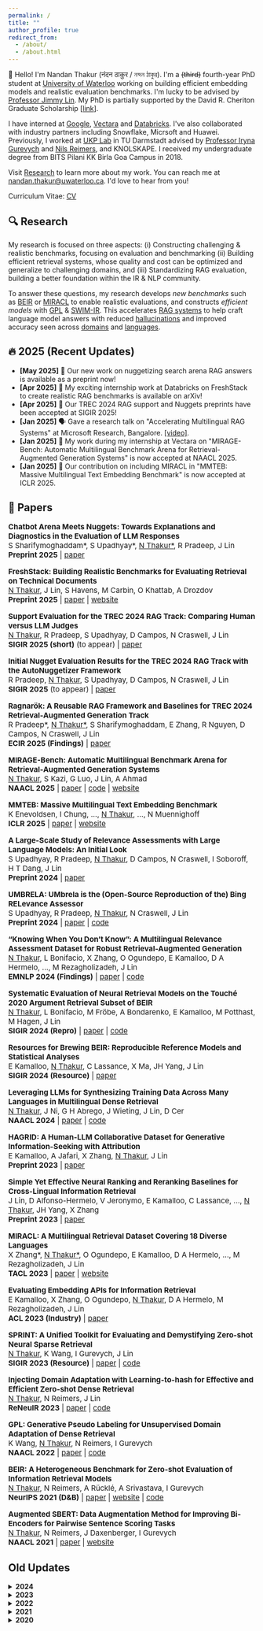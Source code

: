 ```yaml
---
permalink: /
title: ""
author_profile: true
redirect_from:
  - /about/
  - /about.html
---
```


:wave: Hello! I'm Nandan Thakur (नंदन ठाकुर / নন্দন ঠাকুর). I'm a ~~(third)~~ fourth-year PhD student at [University of Waterloo](https://cs.uwaterloo.ca/) working on building efficient embedding models and realistic evaluation benchmarks. I'm lucky to be advised by [Professor Jimmy Lin](https://cs.uwaterloo.ca/~jimmylin/). My PhD is partially supported by the David R. Cheriton Graduate Scholarship [[link](https://cs.uwaterloo.ca/current-graduate-students/funding-and-awards/david-r-cheriton-graduate-scholarship)]. 

I have interned at [Google](https://research.google/), [Vectara](https://vectara.com/) and [Databricks](https://www.databricks.com/research/mosaic). I've also collaborated with industry partners including Snowflake, Micrsoft and Huawei. Previously, I worked at [UKP Lab](https://www.informatik.tu-darmstadt.de/ukp/ukp_home/index.en.jsp) in TU Darmstadt advised by [Professor Iryna Gurevych](https://www.informatik.tu-darmstadt.de/ukp/ukp_home/head_ukp/index.en.jsp) and [Nils Reimers](https://www.nils-reimers.de/), and KNOLSKAPE. I received my undergraduate degree from BITS Pilani KK Birla Goa Campus in 2018.

Visit [Research](/publications/) to learn more about my work. You can reach me at nandan.thakur@uwaterloo.ca. I'd love to hear from you!

Curriculum Vitae: [CV](https://thakur-nandan.github.io/files/Nandan_Thakur_CV_latest.pdf)

<!-- <span style="color:red">PS: I will be in the academic job market in 2026!</span> -->

## :mag: Research

My research is focused on three aspects: (i) Constructing challenging & realistic benchmarks, focusing on evaluation and benchmarking (ii) Building efficient retrieval systems, whose quality and cost can be optimized and generalize to challenging domains, and (iii) Standardizing RAG evaluation, building a better foundation within the IR & NLP community. 

To answer these questions, my research develops *new benchmarks* such as [BEIR](http://beir.io) or [MIRACL](http://miracl.ai) to enable realistic evaluations, and constructs *efficient models* with [GPL](https://arxiv.org/abs/2205.11498) & [SWIM-IR](https://arxiv.org/abs/2311.05800). This accelerates [RAG systems](https://trec-rag.github.io) to help craft language model answers with reduced [hallucinations](https://aclanthology.org/2024.findings-emnlp.730/) and improved accuracy seen across [domains]() and [languages](https://arxiv.org/abs/2410.13716).

## :fire: 2025 (Recent Updates)
- **[May 2025]** :page_facing_up: Our new work on nuggetizing search arena RAG answers is available as a preprint now!
- **[Apr 2025]** :page_facing_up: My exciting internship work at Databricks on FreshStack to create realistic RAG benchmarks is available on arXiv!
- **[Apr 2025]** :partying_face: Our TREC 2024 RAG support and Nuggets preprints have been accepted at SIGIR 2025!
- **[Jan 2025]** :speaking_head: Gave a research talk on "Accelerating Multilingual RAG Systems" at Microsoft Research, Bangalore. [[video]](https://www.youtube.com/watch?v=usvu6Sk1ynk).
- **[Jan 2025]** :page_facing_up: My work during my internship at Vectara on "MIRAGE-Bench: Automatic Multilingual Benchmark Arena for Retrieval-Augmented Generation Systems" is now accepted at NAACL 2025.
- **[Jan 2025]** :page_facing_up: Our contribution on including MIRACL in "MMTEB: Massive Multilingual Text Embedding Benchmark" is now accepted at ICLR 2025.

## :scroll: Papers

<p style="font-size: 15px;"><strong>Chatbot Arena Meets Nuggets: Towards Explanations and Diagnostics in the Evaluation of LLM Responses</strong><br>
S Sharifymoghaddam*, S Upadhyay*, <u>N Thakur*</u>, R Pradeep, J Lin<br>
<strong>Preprint 2025</strong> | <a href="https://arxiv.org/abs/2504.20006">paper</a>
</p>

<p style="font-size: 15px;"><strong>FreshStack: Building Realistic Benchmarks for Evaluating Retrieval on Technical Documents</strong><br>
<u>N Thakur</u>, J Lin, S Havens, M Carbin, O Khattab, A Drozdov<br>
<strong>Preprint 2025</strong> | <a href="https://arxiv.org/abs/2504.13128">paper</a> | <a href="https://fresh-stack.github.io">website</a>
</p>

<p style="font-size: 15px;"><strong>Support Evaluation for the TREC 2024 RAG Track: Comparing Human versus LLM Judges</strong><br>
<u>N Thakur</u>, R Pradeep, S Upadhyay, D Campos, N Craswell, J Lin<br>
<strong>SIGIR 2025 (short)</strong> (to appear) | <a href="https://arxiv.org/abs/2504.15205">paper</a>
</p>

<p style="font-size: 15px;"><strong>Initial Nugget Evaluation Results for the TREC 2024 RAG Track with the AutoNuggetizer Framework</strong><br>
R Pradeep, <u>N Thakur</u>, S Upadhyay, D Campos, N Craswell, J Lin<br>
<strong>SIGIR 2025</strong> (to appear) | <a href="https://arxiv.org/abs/2411.09607">paper</a>
</p>

<p style="font-size: 15px;"><strong>Ragnarök: A Reusable RAG Framework and Baselines for TREC 2024 Retrieval-Augmented Generation Track</strong><br>
R Pradeep*, <u>N Thakur*</u>, S Sharifymoghaddam, E Zhang, R Nguyen, D Campos, N Craswell, J Lin<br>
<strong>ECIR 2025 (Findings)</strong> | <a href="https://arxiv.org/abs/2411.09607">paper</a>
</p>

<p style="font-size: 15px;"><strong>MIRAGE-Bench: Automatic Multilingual Benchmark Arena for Retrieval-Augmented Generation Systems</strong><br>
<u>N Thakur</u>, S Kazi, G Luo, J Lin, A Ahmad<br>
<strong> NAACL 2025</strong> | <a href="https://arxiv.org/abs/2410.13716">paper</a> | <a href="https://github.com/vectara/mirage-bench">code</a> | <a href="https://mirage-bench.github.io">website</a>
</p>

<p style="font-size: 15px;"><strong>MMTEB: Massive Multilingual Text Embedding Benchmark</strong><br>
K Enevoldsen, I Chung, ..., <u>N Thakur</u>, ..., N Muennighoff<br>
<strong> ICLR 2025</strong> | <a href="https://openreview.net/forum?id=zl3pfz4VCV">paper</a> | <a href="https://huggingface.co/spaces/mteb/leaderboard">website</a>
</p>

<p style="font-size: 15px;"><strong>A Large-Scale Study of Relevance Assessments with Large Language Models: An Initial Look</strong><br>
S Upadhyay, R Pradeep, <u>N Thakur</u>, D Campos, N Craswell, I Soboroff, H T Dang, J Lin<br>
<strong>Preprint 2024</strong> | <a href="https://arxiv.org/abs/2411.08275">paper</a>
</p>

<p style="font-size: 15px;"><strong>UMBRELA: UMbrela is the (Open-Source Reproduction of the) Bing RELevance Assessor</strong><br>
S Upadhyay, R Pradeep, <u>N Thakur</u>, N Craswell, J Lin<br>
<strong>Preprint 2024</strong> | <a href="https://arxiv.org/abs/2406.06519">paper</a> | <a href="https://github.com/castorini/umbrela">code</a>
</p>

<p style="font-size: 15px;"><strong>“Knowing When You Don’t Know”: A Multilingual Relevance Assessment Dataset for Robust Retrieval-Augmented Generation</strong><br>
<u>N Thakur</u>, L Bonifacio, X Zhang, O Ogundepo, E Kamalloo, D A Hermelo, ..., M Rezagholizadeh, J Lin<br>
<strong>EMNLP 2024 (Findings)</strong> | <a href="https://aclanthology.org/2024.findings-emnlp.730/">paper</a> | <a href="https://github.com/project-miracl/nomiracl">code</a>
</p>

<p style="font-size: 15px;"><strong>Systematic Evaluation of Neural Retrieval Models on the Touché 2020 Argument Retrieval Subset of BEIR</strong><br>
<u>N Thakur</u>, L Bonifacio, M Fröbe, A Bondarenko, E Kamalloo, M Potthast, M Hagen, J Lin<br>
<strong>SIGIR 2024 (Repro)</strong> | <a href="https://dl.acm.org/doi/10.1145/3626772.3657861">paper</a> | <a href="https://github.com/castorini/touche-error-analysis">code</a>
</p>

<p style="font-size: 15px;"><strong>Resources for Brewing BEIR: Reproducible Reference Models and Statistical Analyses</strong><br>
E Kamalloo, <u>N Thakur</u>, C Lassance, X Ma, JH Yang, J Lin<br>
<strong>SIGIR 2024 (Resource)</strong> | <a href="https://dl.acm.org/doi/abs/10.1145/3626772.3657862">paper</a>
</p>

<p style="font-size: 15px;"><strong>Leveraging LLMs for Synthesizing Training Data Across Many Languages in Multilingual Dense Retrieval</strong><br>
<u>N Thakur</u>, J Ni, G H Abrego, J Wieting, J Lin, D Cer<br>
<strong>NAACL 2024</strong> | <a href="https://aclanthology.org/2024.naacl-long.426/">paper</a> | <a href="https://github.com/google-research-datasets/swim-ir">code</a>
</p>

<p style="font-size: 15px;"><strong>HAGRID: A Human-LLM Collaborative Dataset for Generative Information-Seeking with Attribution</strong><br>
E Kamalloo, A Jafari, X Zhang, <u>N Thakur</u>, J Lin<br>
<strong>Preprint 2023</strong> | <a href="https://arxiv.org/abs/2307.16883">paper</a>
</p>

<p style="font-size: 15px;"><strong>Simple Yet Effective Neural Ranking and Reranking Baselines for Cross-Lingual Information Retrieval</strong><br>
J Lin, D Alfonso-Hermelo, V Jeronymo, E Kamalloo, C Lassance, ..., <u>N Thakur</u>, JH Yang, X Zhang<br>
<strong>Preprint 2023</strong> | <a href="https://arxiv.org/pdf/2304.01019">paper</a>
</p>

<p style="font-size: 15px;"><strong>MIRACL: A Multilingual Retrieval Dataset Covering 18 Diverse Languages</strong><br>
X Zhang*, <u>N Thakur*</u>, O Ogundepo, E Kamalloo, D A Hermelo, ..., M Rezagholizadeh, J Lin<br>
<strong>TACL 2023</strong> | <a href="https://direct.mit.edu/tacl/article/doi/10.1162/tacl_a_00595/117438">paper</a> | <a href="https://project-miracl.github.io">website</a>
</p>

<p style="font-size: 15px;"><strong>Evaluating Embedding APIs for Information Retrieval</strong><br>
E Kamalloo, X Zhang, O Ogundepo, <u>N Thakur</u>, D A Hermelo, M Rezagholizadeh, J Lin<br>
<strong>ACL 2023 (Industry)</strong> | <a href="https://aclanthology.org/2023.acl-industry.50/">paper</a> 
</p>

<p style="font-size: 15px;"><strong>SPRINT: A Unified Toolkit for Evaluating and Demystifying Zero-shot Neural Sparse Retrieval</strong><br>
<u>N Thakur</u>, K Wang, I Gurevych, J Lin<br>
<strong>SIGIR 2023 (Resource)</strong> | <a href="https://dl.acm.org/doi/abs/10.1145/3539618.3591902">paper</a> | <a href="https://github.com/thakur-nandan/sprint">code</a>
</p>

<p style="font-size: 15px;"><strong>Injecting Domain Adaptation with Learning-to-hash for Effective and Efficient Zero-shot Dense Retrieval</strong><br>
<u>N Thakur</u>, N Reimers, J Lin<br>
<strong>ReNeuIR 2023</strong> | <a href="https://dl.acm.org/doi/abs/10.1145/3539618.3591902">paper</a> | <a href="https://github.com/thakur-nandan/income">code</a>
</p>

<p style="font-size: 15px;"><strong>GPL: Generative Pseudo Labeling for Unsupervised Domain Adaptation of Dense Retrieval</strong><br>
K Wang, <u>N Thakur</u>, N Reimers, I Gurevych<br>
<strong>NAACL 2022</strong> | <a href="https://aclanthology.org/2022.naacl-main.168/">paper</a> | <a href="https://github.com/UKPLab/gpl">code</a>
</p>

<p style="font-size: 15px;"><strong>BEIR: A Heterogeneous Benchmark for Zero-shot Evaluation of Information Retrieval Models</strong><br>
<u>N Thakur</u>, N Reimers, A Rücklé, A Srivastava, I Gurevych<br>
<strong>NeurIPS 2021 (D&B)</strong> | <a href="https://arxiv.org/abs/2104.08663">paper</a> | <a href="https://beir.ai">website</a> | <a href="https://beir.ai">code</a>
</p>

<p style="font-size: 15px;"><strong>Augmented SBERT: Data Augmentation Method for Improving Bi-Encoders for Pairwise Sentence Scoring Tasks</strong><br>
<u>N Thakur</u>, N Reimers, J Daxenberger, I Gurevych<br>
<strong>NAACL 2021</strong> | <a href="https://aclanthology.org/2021.naacl-main.28/">paper</a> | <a href="https://sbert.net/examples/sentence_transformer/training/data_augmentation/README.html">website</a>
</p>

## Old Updates

<details markdown="1"><summary><b>2024</b></summary>
- **[Dec 2024]** :page_facing_up: My work on "Ragnarök: A Reusable RAG Framework and Baselines for TREC 2024 Retrieval-Augmented Generation Track" has been accepted at **ECIR 2025 (Resource)**.
- **[Sep 2024]** :computer: I started my Fall 2024 internship at <span style="color:red">Databricks</span> in San Francisco, mentored by Omar Khattab and managed by Sam Havens and Michael Carbin.
- **[Aug 2024]** :fire: We have received over 40+ participants in the first year of the TREC 2024 RAG Track. One of the best participated tracks up to date!
- **[May 2024]** :trophy: I have been awarded the <span style="color:red">David R. Cheriton Graduate Scholarship</span> starting Fall 2024 for my scholastic excellence in my PhD! [[Link]](https://cs.uwaterloo.ca/current-graduate-students/funding-and-awards/david-r-cheriton-graduate-scholarship)
- **[May 2024]** :handshake: Collaboration with Snowflake AI towards building better BEIRv2 and TREC-RAG [[blogpost]](https://www.snowflake.com/blog/snowflake-ai-research-joins-forces-with-the-university-of-waterloo/).
- **[Apr 2024]** :airplane: I will be attending in-person NAACL 2024 in Mexico City, Mexico between 16-20 June 2024 and SIGIR in Washington DC, USA between 14-18 July 2024. If interested, do reach out!
- **[Apr 2024]** :moneybag: Received a 3K USD grant from Google to attend the NAACL 2024 Conference in Mexico City, 2024.
- **[Apr 2024]** :page_facing_up: My work on "Systematic Evaluation of Neural Retrieval Models on the Touch{\'e}~2020 Argument Retrieval Subset of BEIR" has been accepted at **SIGIR 2024 (Reproduction)**.
- **[Apr 2024]** :page_facing_up: My work on "Resources for Brewing BEIR: Reproducible Reference Models and Statistical Analyses" has been accepted at **SIGIR 2024 (Resource)**.
- **[Mar 2024]** :page_facing_up: My Google internship work on "SWIM-IR: Leveraging LLMs for Synthesizing Training Data Across Many Languages in Multilingual Dense Retrieval" has been accepted at **NAACL 2024**.
- **[Feb 2024]** :bulb: Started part time research collaboration on improving multilingual RAG systems with [Vectara](https://vectara.com/).
- **[Jan 2024]** :speaking_head: Gave two research talks on "Heterogeneous Benchmarking of Information Retrieval" in IIT-D (Delhi) and IIIT-Delhi [[presentation]](https://docs.google.com/presentation/d/1IxwfL8zZnq6hn6KFuYm8vm9uM8Zq4B8d/edit#slide=id.p1) [[video]](https://www.youtube.com/watch?v=5ujaTVx-AkI).

</details>

<details markdown="1"><summary><b>2023</b></summary>

- **[Nov 2023]** :scroll: TREC RAG 2024 has been accepted and will be conducted as a shared task in TREC 2024.
- **[Nov 2023]** :newspaper: My internship work at Google is out on [Arxiv](https://arxiv.org/abs/2311.05800), dataset is released [here](https://github.com/google-research-datasets/swim-ir).
- **[Jul 2023]** :computer: I will be attending the SIGIR 2023 virtual conference being held in Taipei, Taiwan! Say hi to me (virtually)!
- **[Jul 2023]** :cityscape: I will be attending the ACL 2023 in-person conference being held in Toronto, Canada! Say hi to me!
- **[Jun 2023]** :page_facing_up: The Domain Adaptation Paper has been accepted in [ReNeuIR 2023 Workshop](https://reneuir.org/) to be held jointly with SIGIR 2023!
- **[Jun 2023]** :page_facing_up: The SPRINT Toolkit Paper has been accepted in [SIGIR 2023 Resource Track](https://sigir.org/sigir2023/)!
- **[May 2023]** :page_facing_up: The MIRACL Paper has been accepted in [TACL 2023](https://transacl.org/index.php/tacl)!
- **[May 2023]** :page_facing_up: The Evaluating Embedding API Paper has been accepted in [ACL 2023 Industry Track](https://2023.aclweb.org/calls/industry_track/)!

</details>

<details markdown="1"><summary><b>2022</b></summary>

- **[Sep 2022]** :trophy: The MIRACL Challenge was accepted in [WSDM Cup 2023](https://www.wsdm-conference.org/2023/program/wsdm-cup). The Challenge is now live and looking for participants.
- **[Aug 2022]** :briefcase: I started my Fall Internship at the Language Team in [Google Research](https://research.google/teams/language/) with Daniel Cer and Jianmo Ni.

</details>

<details markdown="1"><summary><b>2021</b></summary>

- **[Mar 2021]** :page_facing_up: Augmented SBERT got accepted as a long paper at NAACL 2021! [PDF](https://aclanthology.org/2021.naacl-main.28/)
- **[Feb 2021]** :globe_with_meridians: Designed and attended The First ELLIS NLP 2021 Workshop. [Website](https://sites.google.com/view/ellisnlp2021/organization?authuser=0#h.jhoas58vwjmn)
- **[Jan 2021]** :globe_with_meridians: Designed the Second 2021 SustaiNLP Workshop Website. [Website](https://sites.google.com/view/sustainlp2021)

</details>

<details markdown="1"><summary><b>2020</b></summary>

- **[Nov 2020]** :no_entry_sign: [Cancelled (COVID-19)] Selected to speak at PyCon Italia 2020: "Extract or Replace Keywords in sentences 28x times faster than Regex - FlashText". [Abstract](https://pycon.it/en/talk/extract-or-replace-keywords-in-sentences-28x-times-faster-than-regex-flashtexttm) [YouTube](https://www.youtube.com/watch?v=s8WP79QU1zw) [Github](https://github.com/vi3k6i5/flashtext)
- **[Jul 2020]** :trophy: ArgumenText won 4th place amongst 3000+ startups in Nordbayerischen Businessplan. [Link](https://www.baystartup.de/startupdate/aus-den-wettbewerben/sieger-der-phase-2-im-businessplan-wettbewerb-nordbayern-2020)
- **[Jul 2020]** :computer: I attended the Association for Computational Linguistics (ACL) 2020 virtual conference.

</details>
